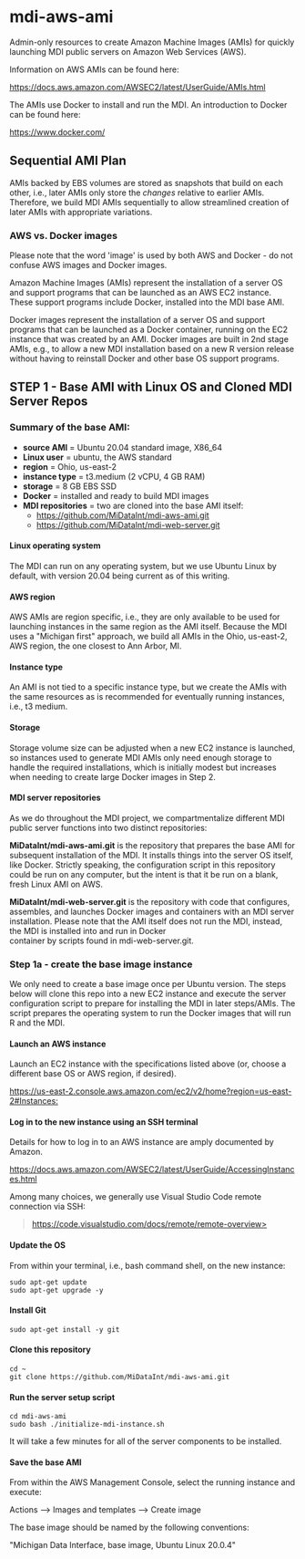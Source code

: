 # mdi-aws-ami

Admin-only resources to create Amazon Machine Images (AMIs) for 
quickly launching MDI public servers on Amazon Web Services (AWS).

Information on AWS AMIs can be found here:  

<https://docs.aws.amazon.com/AWSEC2/latest/UserGuide/AMIs.html>

The AMIs use Docker to install and run the MDI. An introduction to 
Docker can be found here:

<https://www.docker.com/>

## Sequential AMI Plan

AMIs backed by EBS volumes are stored as snapshots that build on each other, 
i.e., later AMIs only store the _changes_ relative to earlier AMIs.
Therefore, we build MDI AMIs sequentially to allow streamlined creation
of later AMIs with appropriate variations.

### AWS vs. Docker images

Please note that the word 'image' is used by both AWS and Docker - do not 
confuse AWS images and Docker images.

Amazon Machine Images (AMIs) represent the installation of a server OS and 
support programs that can be launched as an AWS EC2 instance. These support 
programs include Docker, installed into the MDI base AMI. 

Docker images represent the installation of a server OS and support programs
that can be launched as a Docker container, running on the EC2 instance that
was created by an AMI. Docker images are built in 2nd stage AMIs, e.g., to
allow a new MDI installation based on a new R version release without 
having to reinstall Docker and other base OS support programs.

## STEP 1 - Base AMI with Linux OS and Cloned MDI Server Repos

### Summary of the base AMI:

- **source AMI** = Ubuntu 20.04 standard image, X86_64
- **Linux user** = ubuntu, the AWS standard
- **region** = Ohio, us-east-2
- **instance type** = t3.medium (2 vCPU, 4 GB RAM)
- **storage** = 8 GB EBS SSD
- **Docker** = installed and ready to build MDI images
- **MDI repositories** = two are cloned into the base AMI itself:
    - <https://github.com/MiDataInt/mdi-aws-ami.git>
    - <https://github.com/MiDataInt/mdi-web-server.git>

#### Linux operating system

The MDI can run on any operating system, but we use Ubuntu Linux
by default, with version 20.04 being current as of this writing.

#### AWS region

AWS AMIs are region specific, i.e., they are only available to be used
for launching instances in the same region as the AMI itself. Because
the MDI uses a "Michigan first" approach, we build all AMIs in the
Ohio, us-east-2, AWS region, the one closest to Ann Arbor, MI.

#### Instance type

An AMI is not tied to a specific instance type, but we create the 
AMIs with the same resources as is recommended for eventually running
instances, i.e., t3 medium.

#### Storage

Storage volume size can be adjusted when a new EC2 instance is launched,
so instances used to generate MDI AMIs only need enough storage to 
handle the required installations, which is initially modest but increases
when needing to create large Docker images in Step 2.

#### MDI server repositories

As we do throughout the MDI project, we compartmentalize different MDI
public server functions into two distinct repositories:

**MiDataInt/mdi-aws-ami.git** is the repository that prepares the base 
AMI for subsequent installation of the MDI. It installs things into the
server OS itself, like Docker. Strictly speaking, the configuration 
script in this repository could be run on any computer, but the intent 
is that it be run on a blank, fresh Linux AMI on AWS.

**MiDataInt/mdi-web-server.git** is the repository with code that
configures, assembles, and launches Docker images and containers 
with an MDI server installation. Please note that the AMI itself 
does not run the MDI, instead, the MDI is installed into and run in Docker  
container by scripts found in mdi-web-server.git. 

### Step 1a - create the base image instance

We only need to create a base image once per Ubuntu version. The steps
below will clone this repo into a new EC2 instance and execute the 
server configuration script to prepare for installing the MDI in later 
steps/AMIs. The script prepares the operating system to run the Docker 
images that will run R and the MDI.

#### Launch an AWS instance

Launch an EC2 instance with the specifications listed above (or, choose
a different base OS or AWS region, if desired).

<https://us-east-2.console.aws.amazon.com/ec2/v2/home?region=us-east-2#Instances:>

#### Log in to the new instance using an SSH terminal

Details for how to log in to an AWS instance are amply documented by Amazon.

<https://docs.aws.amazon.com/AWSEC2/latest/UserGuide/AccessingInstances.html>

Among many choices, we generally use Visual Studio Code remote connection via SSH:

>https://code.visualstudio.com/docs/remote/remote-overview>

#### Update the OS

From within your terminal, i.e., bash command shell, on the new instance:

```
sudo apt-get update
sudo apt-get upgrade -y
```

#### Install Git

```
sudo apt-get install -y git
```

#### Clone this repository

```
cd ~
git clone https://github.com/MiDataInt/mdi-aws-ami.git
```

#### Run the server setup script

```
cd mdi-aws-ami
sudo bash ./initialize-mdi-instance.sh
```

It will take a few minutes for all of the server components 
to be installed.

#### Save the base AMI

From within the AWS Management Console, select the running
instance and execute:

Actions --> Images and templates --> Create image

The base image should be named by the following conventions:

"Michigan Data Interface, base image, Ubuntu Linux 20.0.4"
